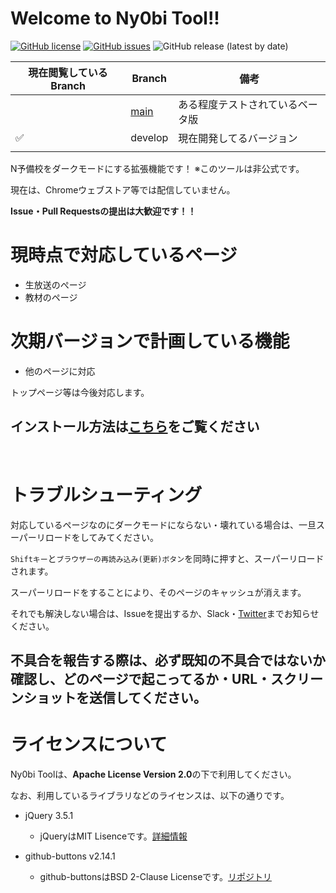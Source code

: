 # Welcome to Ny0bi Tool!!

[![GitHub license](https://img.shields.io/github/license/CoreNion/Ny0bi_Tool?style=plastic)](https://github.com/CoreNion/Ny0bi_Tool/LICENSE) 
[![GitHub issues](https://img.shields.io/github/issues/CoreNion/Ny0bi_Tool?style=plastic)](https://github.com/CoreNion/Ny0bi_Tool/issues)
![GitHub release (latest by date)](https://img.shields.io/github/v/release/CoreNion/Ny0bi_Tool?label=Latest%20Release&style=plastic)

| 現在閲覧しているBranch | Branch                                                   | 備考                           | 
| ---------------------- | -------------------------------------------------------- | ------------------------------ | 
|                        | [main](https://github.com/CoreNion/Ny0bi_Tool/tree/main) | ある程度テストされているベータ版 | 
| ✅                     | develop                                                  | 現在開発してるバージョン       | 
|                        |                                                          |                                | 

N予備校をダークモードにする拡張機能です！ ※このツールは非公式です。

現在は、Chromeウェブストア等では配信していません。

**Issue・Pull Requestsの提出は大歓迎です！！**

# 現時点で対応しているページ

- 生放送のぺージ
- 教材のページ

# 次期バージョンで計画している機能
- 他のページに対応

トップページ等は今後対応します。

## インストール方法は[こちら](https://github.com/CoreNion/Ny0bi_Tool/wiki/Ny0bi-Tool%E3%81%AE%E3%82%A4%E3%83%B3%E3%82%B9%E3%83%88%E3%83%BC%E3%83%AB%E3%83%BB%E3%82%A2%E3%83%83%E3%83%97%E3%83%87%E3%83%BC%E3%83%88%E6%96%B9%E6%B3%95(%E3%83%95%E3%82%A1%E3%82%A4%E3%83%AB%E6%96%B9%E5%BC%8F))をご覧ください
<br>

# トラブルシューティング

対応しているページなのにダークモードにならない・壊れている場合は、一旦スーパーリロードをしてみてください。

`Shiftキー`と`ブラウザーの再読み込み(更新)ボタン`を同時に押すと、スーパーリロードされます。

スーパーリロードをすることにより、そのページのキャッシュが消えます。

それでも解決しない場合は、Issueを提出するか、Slack・[Twitter](https://twitter.com/CoreiNion)までお知らせください。

## 不具合を報告する際は、必ず既知の不具合ではないか確認し、どのページで起こってるか・URL・スクリーンショットを送信してください。

# ライセンスについて
Ny0bi Toolは、**Apache License Version 2.0**の下で利用してください。

なお、利用しているライブラリなどのライセンスは、以下の通りです。

- jQuery 3.5.1
  - jQueryはMIT Lisenceです。[詳細情報](https://jquery.org/license/)

- github-buttons v2.14.1
  - github-buttonsはBSD 2-Clause Licenseです。[リポジトリ](https://github.com/ntkme/github-buttons/)